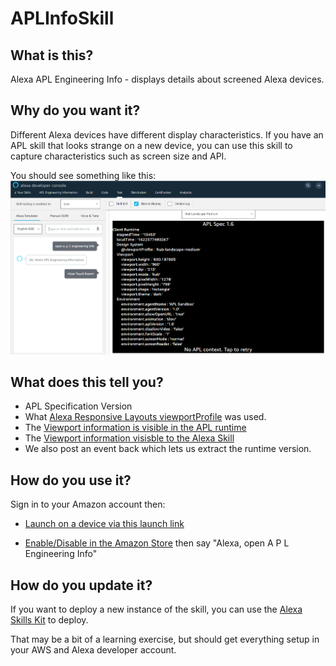 # APLInfoSkill

## What is this?

Alexa APL Engineering Info - displays details about screened Alexa devices.

## Why do you want it?

Different Alexa devices have different display characteristics.  If you have an APL skill that looks strange on a new device, you can use this skill to capture characteristics such as screen size and API.

You should see something like this:
![Screenshot](skill-package/assets/screenshot.png)
## What does this tell you?
- APL Specification Version
- What [Alexa Responsive Layouts viewportProfile](https://developer.amazon.com/en-US/docs/alexa/alexa-presentation-language/apl-alexa-viewport-profiles-package.html#viewport-profile-resource-viewportprofile) was used.
- The [Viewport information is visible in the APL runtime](https://developer.amazon.com/en-US/docs/alexa/alexa-presentation-language/apl-viewport-property.html)
- The [Viewport information visisble to the Alexa Skill](https://developer.amazon.com/en-US/docs/alexa/alexa-presentation-language/apl-interface.html#viewport-properties)
- We also post an event back which lets us extract the runtime version.

## How do you use it?

Sign in to your Amazon account then:

- [Launch on a device via this launch link](https://alexa-skills.amazon.com/apis/custom/skills/amzn1.ask.skill.1e48aaf2-8d93-4c18-94f5-5f668eaf0614/launch)

- [Enable/Disable in the Amazon Store](https://www.amazon.co.uk/Edonica-APL-Engineering-Information/dp/B08CVCC9WY) then say "Alexa, open A P L Engineering Info"


## How do you update it?

If you want to deploy a new instance of the skill, you can use the [Alexa Skills Kit](https://developer.amazon.com/en-US/docs/alexa/alexa-skills-kit-sdk-for-nodejs/set-up-the-sdk.html) to deploy.

That may be a bit of a learning exercise, but should get everything setup in your AWS and Alexa developer account.

